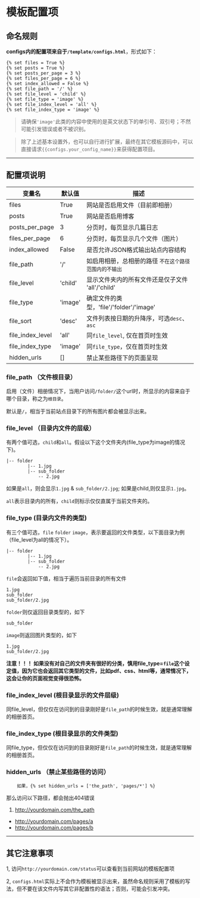 # 模板配置项

## 命名规则

**configs内的配置项来自于`/template/configs.html`**，形式如下：

	{% set files = True %}
	{% set posts = True %}
	{% set posts_per_page = 3 %}
	{% set files_per_page = 6 %}
	{% set index_allowed = False %}
	{% set file_path = '/' %}
	{% set file_level = 'child' %}
	{% set file_type = 'image' %}
	{% set file_index_level = 'all' %}
	{% set file_index_type = 'image' %}
	
>  请确保`'image'`此类的内容中使用的是英文状态下的单引号、双引号；不然可能引发错误或者不被识别。

> 除了上述基本设置外，也可以自行进行扩展，最终在其它模板源码中，可以直接请求`{{configs.your_config_name}}`来获得配置项目。


- - - - - - - - 

## 配置项说明

| 变量名 | 默认值 | 描述 |
| ----- | ----- | --- |
| files | True | 网站是否启用文件（目前即相册）|
| posts | True | 网站是否启用博客|
| posts_per_page | 3 | 分页时，每页显示几篇日志 |
| files_per_page | 6 | 分页时，每页显示几个文件（图片） |
| index_allowed | False | 是否允许JSON格式输出站点内容结构 |
| file_path | '/' | 如启用相册，总相册的路径 `不在这个路径范围内的不输出` |
| file_level | 'child' | 显示文件夹内的所有文件还是仅子文件 'all'/'child'|
| file_type | 'image' | 确定文件的类型，'file'/'folder'/'image' |
| file_sort | 'desc' | 文件列表按日期的升降序，可选`desc`、`asc` |
| file_index_level | 'all' | 同`file_level`, 仅在首页时生效 |
| file_index_type | 'image' | 同`file_type`，仅在首页时生效 |  
| hidden_urls | [] | 禁止某些路径下的页面呈现 |


### file_path （文件根目录）

启用（文件）相册情况下，当用户访问`/folder/`这个url时，所显示的内容来自于哪个目录，称之为`根目录`。

默认是`/`，相当于当前站点目录下的所有图片都会被显示出来。


### file_level （目录内文件的层级）

有两个值可选，`child`和`all`。假设以下这个文件夹内(file_type为image的情况下)。

	|-- folder
			|-- 1.jpg
			|-- sub_folder
				-- 2.jpg
				
如果是`all`，则会显示`1.jpg` & `sub_folder/2.jpg`; 如果是child,则仅显示`1.jpg`。

`all`表示目录内的所有，`child`则标示仅仅直属于当前文件夹的。


### file_type (目录内文件的类型)

有三个值可选，`file` `folder` `image`，表示要返回的文件类型，以下面目录为例（file_level为all的情况下）。

	|-- folder
			|-- 1.jpg
			|-- sub_folder
				-- 2.jpg
				
`file`会返回如下值，相当于遍历当前目录的所有文件

	1.jpg
	sub_folder
	sub_folder/2.jpg
	
`folder`则仅返回目录类型的，如下

	sub_folder
	
`image`则返回图片类型的，如下

	1.jpg
	sub_folder/2.jpg
	

**注意！！！ 如果没有对自己的文件夹有很好的分类，慎用file_type=`file`这个设定值，因为它也会返回其它类型的文件，比如pdf、css、html等，通常情况下，这会让你的页面视觉变得很恐怖。**
	


### file_index_level (根目录显示的文件层级)

同file_level，但仅仅在访问到的目录刚好是`file_path`的时候生效，就是通常理解的相册首页。


### file_index_type (根目录显示的文件类型)

同file_type，但仅仅在访问到的目录刚好是`file_path`的时候生效，就是通常理解的相册首页。


### hidden_urls （禁止某些路径的访问）  

```
    如果，{% set hidden_urls = ['the_path', 'pages/*'] %}    
```  
那么访问以下路径，都会抛出404错误  

1. http://yourdomain.com/the_path  
-  http://yourdomain.com/pages/a  
-  http://yourdomain.com/pages/b  


- - - - - - - - 


## 其它注意事项

1, 访问`http://yourdomain.com/status`可以查看到当前网站的模板配置项

2, `configs.html`实际上不会作为模板被显示出来，虽然命名规则采用了模板的写法，但不要在该文件内写其它非配置性的语法；否则，可能会引发冲突。

